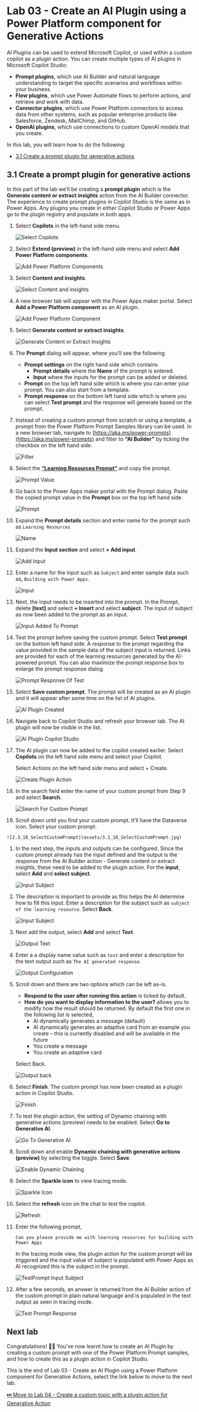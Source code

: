 # Lab 03 - Create an AI Plugin using a Power Platform component for Generative Actions

AI Plugins can be used to extend Microsoft Copilot, or used within a custom copilot as a plugin action. You can create multiple types of AI plugins in Microsoft Copilot Studio:
- **Prompt plugins**, which use AI Builder and natural language understanding to target the specific scenarios and workflows within your business.
- **Flow plugins**, which use Power Automate flows to perform actions, and retrieve and work with data.
- **Connector plugins**, which use Power Platform connectors to access data from other systems, such as popular enterprise products like Salesforce, Zendesk, MailChimp, and GitHub.
- **OpenAI plugins**, which use connections to custom OpenAI models that you create.

In this lab, you will learn how to do the following:
* [3.1 Create a prompt plugin for generative actions](#31-create-a-prompt-plugin-for-generative-actions)

## 3.1 Create a prompt plugin for generative actions

In this part of the lab we’ll be creating a **prompt plugin** which is the **Generate content or extract insights** action from the AI Builder connector. The experience to create prompt plugins in Copilot Studio is the same as in Power Apps. Any plugins you create in either Copilot Studio or Power Apps go to the plugin registry and populate in both apps.

1.	Select **Copilots** in the left-hand side menu.

    ![Select Copilots](assets/3.1_01_SelectCopilots.jpg)

1.	Select **Extend (preview)** in the left-hand side menu and select **Add Power Platform components**.
    
    ![Add Power Platform Components](assets/3.1_02_PowerPlatformComponents.jpg)

1. Select **Content and insights**.

    ![Select Content and insights](assets/3.1_03_SelectContentAndInsights.jpg)

1.	A new browser tab will appear with the Power Apps maker portal. Select **Add a Power Platform component** as an AI plugin. 

    ![Add Power Platform Component](assets/3.1_04_AddPowerPlatformComponent.jpg)

1.	Select **Generate content or extract insights**.

    ![Generate Content or Extract Insights](assets/3.1_05_GenerateContentOrExtractInsights.jpg)

1.	The **Prompt** dialog will appear, where you’ll see the following

    - **Prompt settings** on the right hand side which contains         
        - **Prompt details** where the **Name** of the prompt is entered.
        - **Input** where the inputs for the prompt can be added or deleted.
    - **Prompt** on the top left hand side which is where you can enter your prompt. You can also start from a template.
    - **Prompt response** on the bottom left hand side which is where you can select **Test prompt** and the response will generate based on the prompt.

1.	Instead of creating a custom prompt from scratch or using a template, a prompt from the Power Platform Prompt Samples library can be used. In a new browser tab, navigate to [https://aka.ms/power-prompts](https://aka.ms/power-prompts) and filter to __“AI Builder”__ by ticking the checkbox on the left hand side.

    ![Filter](assets/3.1_06_Filter.jpg)

1.	Select the **[“Learning Resources Prompt”](https://adoption.microsoft.com/en-us/sample-solution-gallery/sample/pnp-powerplatform-prompts-learning-resources/)** and copy the prompt.

    ![Prompt Value](assets/3.1_07_PromptValue.jpg)

1.	Go back to the Power Apps maker portal with the Prompt dialog. Paste the copied prompt value in the **Prompt** box on the top left hand side.

    ![Prompt](assets/3.1_08_Prompt.jpg)

1.	Expand the **Prompt details** section and enter name for the prompt such as `Learning Resources`

    ![Name](assets/3.1_09_Name.jpg)

1.	Expand the **Input section** and select **+ Add input**.

    ![Add Input](assets/3.1_10_AddInput.jpg)

1.	Enter a name for the input such as `Subject` and enter sample data such as, `Building with Power Apps`.

    ![Input](assets/3.1_11_Input.jpg)

1.	Next, the input needs to be inserted into the prompt. In the Prompt, delete **[text]** and select **+ Insert** and select **subject**. The input of subject as now been added to the prompt as an input.

    ![Input Added To Prompt](assets/3.1_12_InputAddedToPrompt.jpg)

1.	Test the prompt before saving the custom prompt. Select **Test prompt** on the bottom left hand side. A response to the prompt regarding the value provided in the sample data of the subject input is returned. Links are provided for each of the learning resources generated by the AI-powered prompt. You can also maximize the prompt response box to enlarge the prompt response dialog.

    ![Prompt Response Of Test](assets/3.1_13_PromptResponseOfTest.jpg)

1.	Select **Save custom prompt**. The prompt will be created as an AI plugin and it will appear after some time on the list of AI plugins.

    ![AI Plugin Created](assets/3.1_14_AIPluginCreated.jpg)

1.	Navigate back to Copilot Studio and refresh your browser tab. The AI plugin will now be visible in the list.

    ![AI Plugin Copilot Studio](assets/3.1_15_AIPluginCopilotStudio.jpg)

1.	The AI plugin can now be added to the copilot created earlier. Select **Copilots** on the left hand side menu and select your Copilot.

    Select Actions on the left hand side menu and select + Create.

    ![Create Plugin Action](assets/3.1_16_CreatePluginAction.jpg)

1.	In the search field enter the name of your custom prompt from Step 9 and select **Search**.
    
    ![Search For Custom Prompt](assets/3.1_17_SearchForCustomPrompt.jpg)

1.	 Scroll down until you find your custom prompt. It’ll have the Dataverse icon. Select your custom prompt.

    ![2.3_18_SelectCustomPrompt](assets/3.1_18_SelectCustomPrompt.jpg)

1.	In the next step, the inputs and outputs can be configured. Since the custom prompt already has the input defined and the output is the response from the AI Builder action - Generate content or extract insights, these need to be added to the plugin action. For the **input**, select **Add** and **select subject**.

    ![Input Subject](assets/3.1_19_InputSubject.jpg)

1.	The description is important to provide as this helps the AI determine how to fill this input. Enter a description for the subject such as `subject of the learning resource`. Select **Back**.
    
    ![Input Subject](assets/3.1_20_InputSubjectDescription.jpg)

1.	Next add the output, select **Add** and select **Text**.

    ![Output Text](assets/3.1_21_OutputText.jpg)

1.	Enter a a display name value such as `text` and enter a description for the text output such as `The AI generated response`.

    ![Output Configuration](assets/3.1_22_OutputConfiguration.jpg)

1.	Scroll down and there are two options which can be left as-is. 
    - **Respond to the user after running this action** is ticked by default. 
    - **How do you want to display information to the user?** allows you to modify how the result should be returned. By default the first one in the following list is selected,
        - AI dynamically generates a message (default)
        - AI dynamically generates an adaptive card from an example you create – this is currently disabled and will be available in the future
        - You create a message
        - You create an adaptive card
    
    Select Back.

    ![Output back](assets/3.1_23_OutputBack.jpg)

1.	Select **Finish**. The custom prompt has now been created as a plugin action in Copilot Studio.

    ![Finish](assets/3.1_24_Finish.jpg)

1.	To test the plugin action, the setting of Dynamic chaining with generative actions (preview) needs to be enabled. Select **Go to Generative AI**.

    ![Go To Generative AI](assets/3.1_25_GoToGenerativeAI.jpg)

1.	Scroll down and enable **Dynamic chaining with generative actions (preview)** by selecting the toggle. Select **Save**.
    
    ![Enable Dynamic Chaining](assets/3.1_26_EnableDynamicChaining.jpg)

1.	Select the **Sparkle icon** to view tracing mode.

    ![Sparkle Icon](assets/3.1_27_SparkleIcon.jpg)

1.	Select the **refresh** icon on the chat to test the copilot.

    ![Refresh](assets/3.1_28_Refresh.jpg)

1.	Enter the following prompt, 

    ```
    Can you please provide me with learning resources for building with Power Apps
    ```

    In the tracing mode view, the plugin action for the custom prompt will be triggered and the input value of subject is populated with Power Apps as AI recognized this is the subject in the prompt.

    ![TestPrompt Input Subject](assets/3.1_30_TestPromptInputSubject.jpg)

1.	After a few seconds, an answer is returned from the AI Builder action of the custom prompt in plain natural language and is populated in the text output as seen in tracing mode. 

    ![Test Prompt Response](assets/3.1_29_TestPromptResponse.jpg)

## Next lab

Congratulations! 🙌🏻 You’ve now learnt how to create an AI Plugin by creating a custom prompt with one of the Power Platform Prompt samples, and how to create this as a plugin action in Copilot Studio.

This is the end of Lab 03 - Create an AI Plugin using a Power Platform component for Generative Actions, select the link below to move to the next lab.

[⏭️ Move to Lab 04 - Create a custom topic with a plugin action for Generative Action](../lab-04/README.md)

